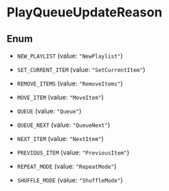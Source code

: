

# PlayQueueUpdateReason

## Enum


* `NEW_PLAYLIST` (value: `"NewPlaylist"`)

* `SET_CURRENT_ITEM` (value: `"SetCurrentItem"`)

* `REMOVE_ITEMS` (value: `"RemoveItems"`)

* `MOVE_ITEM` (value: `"MoveItem"`)

* `QUEUE` (value: `"Queue"`)

* `QUEUE_NEXT` (value: `"QueueNext"`)

* `NEXT_ITEM` (value: `"NextItem"`)

* `PREVIOUS_ITEM` (value: `"PreviousItem"`)

* `REPEAT_MODE` (value: `"RepeatMode"`)

* `SHUFFLE_MODE` (value: `"ShuffleMode"`)



